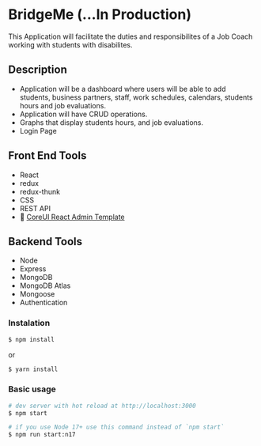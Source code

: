 # BridgeMe (...In Production)

This Application will facilitate the duties and responsibilites of a Job Coach working with students with disabilites. 

## Description
* Application will be a dashboard where users will be able to add students, business partners, staff, work schedules, calendars, students hours and job evaluations. 
* Application will have CRUD operations. 
* Graphs that display students hours, and job evaluations. 
* Login Page

## Front End Tools
* React
* redux
* redux-thunk
* CSS
* REST API
* 💪  [CoreUI React Admin Template](https://coreui.io/pro/react)


## Backend Tools

* Node
* Express
* MongoDB
* MongoDB Atlas
* Mongoose
* Authentication

### Instalation

``` bash
$ npm install
```

or

``` bash
$ yarn install
```

### Basic usage

``` bash
# dev server with hot reload at http://localhost:3000
$ npm start 

# if you use Node 17+ use this command instead of `npm start`
$ npm run start:n17 
```

